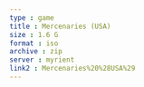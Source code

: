 ```yaml
---
type : game
title : Mercenaries (USA)
size : 1.6 G
format : iso
archive : zip
server : myrient
link2 : Mercenaries%20%28USA%29
---
```

